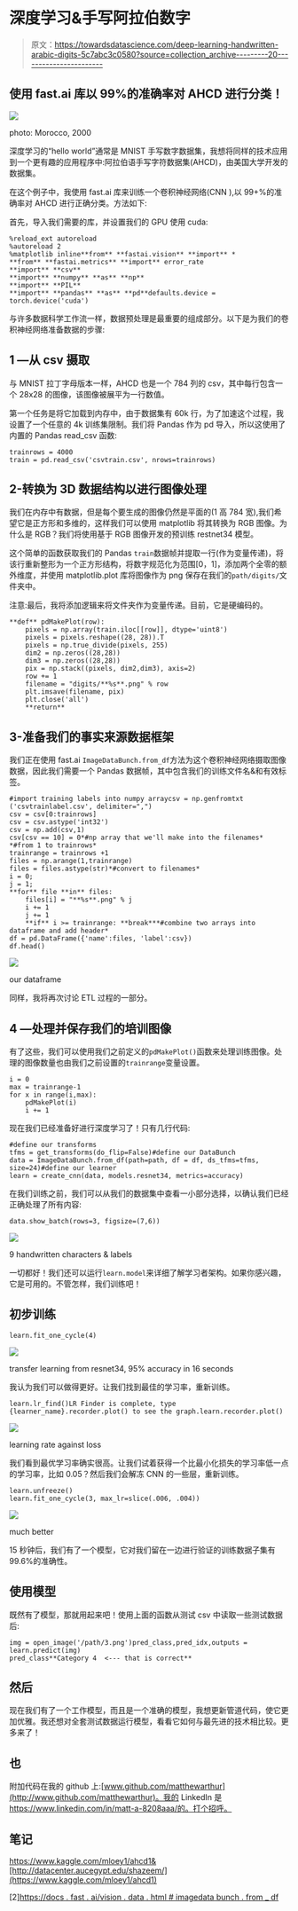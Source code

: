 # 深度学习&手写阿拉伯数字

> 原文：<https://towardsdatascience.com/deep-learning-handwritten-arabic-digits-5c7abc3c0580?source=collection_archive---------20----------------------->

## 使用 fast.ai 库以 99%的准确率对 AHCD 进行分类！

![](img/c7479ba853b98ab39650900078627b84.png)

photo: Morocco, 2000

深度学习的“hello world”通常是 MNIST 手写数字数据集，我想将同样的技术应用到一个更有趣的应用程序中:阿拉伯语手写字符数据集(AHCD)，由美国大学开发的数据集。

在这个例子中，我使用 fast.ai 库来训练一个卷积神经网络(CNN ),以 99+%的准确率对 AHCD 进行正确分类。方法如下:

首先，导入我们需要的库，并设置我们的 GPU 使用 cuda:

```
%reload_ext autoreload
%autoreload 2
%matplotlib inline**from** **fastai.vision** **import** *
**from** **fastai.metrics** **import** error_rate
**import** **csv**
**import** **numpy** **as** **np**
**import** **PIL** 
**import** **pandas** **as** **pd**defaults.device = torch.device('cuda')
```

与许多数据科学工作流一样，数据预处理是最重要的组成部分。以下是为我们的卷积神经网络准备数据的步骤:

## 1 —从 csv 摄取

与 MNIST 拉丁字母版本一样，AHCD 也是一个 784 列的 csv，其中每行包含一个 28x28 的图像，该图像被展平为一行数值。

第一个任务是将它加载到内存中，由于数据集有 60k 行，为了加速这个过程，我设置了一个任意的 4k 训练集限制。我们将 Pandas 作为 pd 导入，所以这使用了内置的 Pandas read_csv 函数:

```
trainrows = 4000
train = pd.read_csv('csvtrain.csv', nrows=trainrows)
```

## 2-转换为 3D 数据结构以进行图像处理

我们在内存中有数据，但是每个要生成的图像仍然是平面的(1 高 784 宽),我们希望它是正方形和多维的，这样我们可以使用 matplotlib 将其转换为 RGB 图像。为什么是 RGB？我们将使用基于 RGB 图像开发的预训练 restnet34 模型。

这个简单的函数获取我们的 Pandas `train`数据帧并提取一行(作为变量传递)，将该行重新整形为一个正方形结构，将数字规范化为范围[0，1]，添加两个全零的额外维度，并使用 matplotlib.plot 库将图像作为 png 保存在我们的`path/digits/`文件夹中。

注意:最后，我将添加逻辑来将文件夹作为变量传递。目前，它是硬编码的。

```
**def** pdMakePlot(row):
    pixels = np.array(train.iloc[[row]], dtype='uint8')
    pixels = pixels.reshape((28, 28)).T
    pixels = np.true_divide(pixels, 255)
    dim2 = np.zeros((28,28))
    dim3 = np.zeros((28,28))
    pix = np.stack((pixels, dim2,dim3), axis=2)
    row += 1
    filename = "digits/**%s**.png" % row
    plt.imsave(filename, pix)
    plt.close('all')
    **return**
```

## 3-准备我们的事实来源数据框架

我们正在使用 fast.ai `ImageDataBunch.from_df`方法为这个卷积神经网络摄取图像数据，因此我们需要一个 Pandas 数据帧，其中包含我们的训练文件名&和有效标签。

```
#import training labels into numpy arraycsv = np.genfromtxt ('csvtrainlabel.csv', delimiter=",")
csv = csv[0:trainrows]
csv = csv.astype('int32')
csv = np.add(csv,1)
csv[csv == 10] = 0*#np array that we'll make into the filenames*
*#from 1 to trainrows*
trainrange = trainrows +1
files = np.arange(1,trainrange)
files = files.astype(str)*#convert to filenames*
i = 0;
j = 1;
**for** file **in** files:
    files[i] = "**%s**.png" % j
    i += 1
    j += 1
    **if** i >= trainrange: **break***#combine two arrays into dataframe and add header*
df = pd.DataFrame({'name':files, 'label':csv})
df.head()
```

![](img/493ab6bc504742eb78de8d72d572bd5c.png)

our dataframe

同样，我将再次讨论 ETL 过程的一部分。

## 4 —处理并保存我们的培训图像

有了这些，我们可以使用我们之前定义的`pdMakePlot()`函数来处理训练图像。处理的图像数量也由我们之前设置的`trainrange`变量设置。

```
i = 0
max = trainrange-1
for x in range(i,max):
    pdMakePlot(i)
    i += 1
```

现在我们已经准备好进行深度学习了！只有几行代码:

```
#define our transforms
tfms = get_transforms(do_flip=False)#define our DataBunch
data = ImageDataBunch.from_df(path=path, df = df, ds_tfms=tfms, size=24)#define our learner
learn = create_cnn(data, models.resnet34, metrics=accuracy)
```

在我们训练之前，我们可以从我们的数据集中查看一小部分选择，以确认我们已经正确处理了所有内容:

```
data.show_batch(rows=3, figsize=(7,6))
```

![](img/45385f2643d1aad7f93df4f8ae0e0b8f.png)

9 handwritten characters & labels

一切都好！我们还可以运行`learn.model`来详细了解学习者架构。如果你感兴趣，它是可用的。不管怎样，我们训练吧！

## 初步训练

```
learn.fit_one_cycle(4)
```

![](img/d01a160245db3e5ecb219ee97092eaac.png)

transfer learning from resnet34, 95% accuracy in 16 seconds

我认为我们可以做得更好。让我们找到最佳的学习率，重新训练。

```
learn.lr_find()LR Finder is complete, type {learner_name}.recorder.plot() to see the graph.learn.recorder.plot()
```

![](img/1d92f3046cfed14eef82a6dd5ff47669.png)

learning rate against loss

我们看到最优学习率确实很高。让我们试着获得一个比最小化损失的学习率低一点的学习率，比如 0.05？然后我们会解冻 CNN 的一些层，重新训练。

```
learn.unfreeze()
learn.fit_one_cycle(3, max_lr=slice(.006, .004))
```

![](img/ba2764363d07610dc28d8e076850c1ee.png)

much better

15 秒钟后，我们有了一个模型，它对我们留在一边进行验证的训练数据子集有 99.6%的准确性。

## 使用模型

既然有了模型，那就用起来吧！使用上面的函数从测试 csv 中读取一些测试数据后:

```
img = open_image('/path/3.png')pred_class,pred_idx,outputs = learn.predict(img)
pred_class**Category 4  <--- that is correct**
```

## 然后

现在我们有了一个工作模型，而且是一个准确的模型，我想更新管道代码，使它更加优雅。我还想对全套测试数据运行模型，看看它如何与最先进的技术相比较。更多来了！

## 也

附加代码在我的 github 上:[www.github.com/matthewarthur](http://www.github.com/matthewarthur)。我的 LinkedIn 是 https://www.linkedin.com/in/matt-a-8208aaa/的。打个招呼。

## 笔记

https://www.kaggle.com/mloey1/ahcd1&[http://datacenter.aucegypt.edu/shazeem/](https://www.kaggle.com/mloey1/ahcd1)

[2][https://docs . fast . ai/vision . data . html # imagedata bunch . from _ df](https://docs.fast.ai/vision.data.html#ImageDataBunch.from_df)